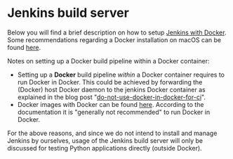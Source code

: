 # Jenkins build server

Below you will find a brief description on how to setup [Jenkins with Docker](https://github.com/jenkinsci/docker/blob/master/README.md). 
Some recommendations regarding a Docker installation on macOS can be found [here](../README.md).

Notes on setting up a Docker build pipeline within a Docker container:
 - Setting up a **Docker** build pipeline *within* a Docker container requires to run Docker in Docker. This could be achieved by forwarding the (Docker) host Docker daemon to the jenkins Docker container as explained in the blog post "[do-not-use-docker-in-docker-for-ci](https://jpetazzo.github.io/2015/09/03/do-not-use-docker-in-docker-for-ci/)". 
 - Docker images with Docker can be found [here](https://hub.docker.com/_/docker). According to the documentation it is "generally not recommended" to run Docker in Docker.

 For the above reasons, and since we do not intend to install and manage Jenkins by ourselves, usage of the Jenkins build server will only be discussed for testing Python applications directly (outside Docker).
